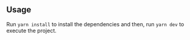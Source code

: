 ## Usage
Run `yarn install` to install the dependencies and then, run `yarn dev` to execute the project.
